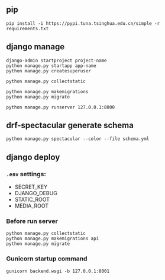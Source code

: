 ## pip

```shell
pip install -i https://pypi.tuna.tsinghua.edu.cn/simple -r requirements.txt
```

## django manage

```shell
django-admin startproject project-name
python manage.py startapp app-name
python manage.py createsuperuser

python manage.py collectstatic

python manage.py makemigrations
python manage.py migrate

python manage.py runserver 127.0.0.1:8000
```

## drf-spectacular generate schema

```shell
python manage.py spectacular --color --file schema.yml
```

## django deploy

### `.env` settings:

- SECRET_KEY
- DJANGO_DEBUG
- STATIC_ROOT
- MEDIA_ROOT

### Before run server

```shell
python manage.py collectstatic
python manage.py makemigrations api
python manage.py migrate
```

### Gunicorn startup command

```shell
gunicorn backend.wsgi -b 127.0.0.1:8001
```